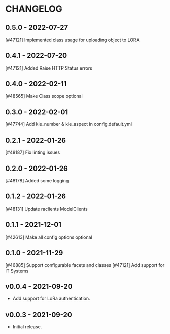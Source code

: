 <!--
SPDX-FileCopyrightText: 2021 Magenta ApS <https://magenta.dk>
SPDX-License-Identifier: MPL-2.0
-->

CHANGELOG
=========

0.5.0 - 2022-07-27
------------------

[#47121] Implemented class usage for uploading object to LORA

0.4.1 - 2022-07-20
------------------

[#47121] Added Raise HTTP Status errors

0.4.0 - 2022-02-11
------------------

[#48565] Make Class scope optional

0.3.0 - 2022-02-01
------------------

[#47744] Add kle_number & kle_aspect in config.default.yml

0.2.1 - 2022-01-26
------------------

[#48187] Fix linting issues

0.2.0 - 2022-01-26
------------------

[#48178] Added some logging

0.1.2 - 2022-01-26
------------------

[#48131] Update raclients ModelClients

0.1.1 - 2021-12-01
------------------

[#42613] Make all config options optional

0.1.0 - 2021-11-29
------------------

[#46885] Support configurable facets and classes
[#47121] Add support for IT Systems

## v0.0.4 - 2021-09-20
- Add support for LoRa authentication.

## v0.0.3 - 2021-09-20
- Initial release.
